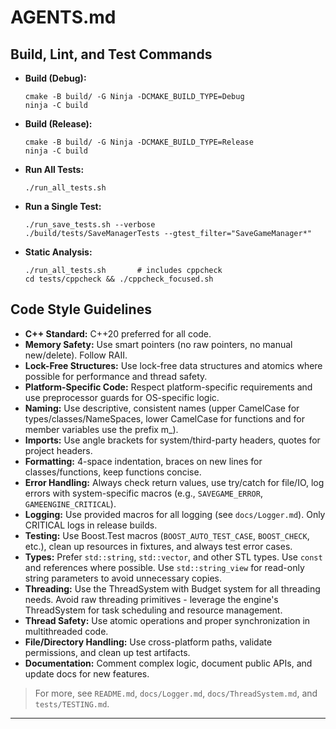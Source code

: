# AGENTS.md

## Build, Lint, and Test Commands

- **Build (Debug):**
  ```
  cmake -B build/ -G Ninja -DCMAKE_BUILD_TYPE=Debug
  ninja -C build
  ```
- **Build (Release):**
  ```
  cmake -B build/ -G Ninja -DCMAKE_BUILD_TYPE=Release
  ninja -C build
  ```
- **Run All Tests:**
  ```
  ./run_all_tests.sh
  ```
- **Run a Single Test:**
  ```
  ./run_save_tests.sh --verbose
  ./build/tests/SaveManagerTests --gtest_filter="SaveGameManager*"
  ```
- **Static Analysis:**
  ```
  ./run_all_tests.sh       # includes cppcheck
  cd tests/cppcheck && ./cppcheck_focused.sh
  ```

## Code Style Guidelines

- **C++ Standard:** C++20 preferred for all code.
- **Memory Safety:** Use smart pointers (no raw pointers, no manual new/delete). Follow RAII.
- **Lock-Free Structures:** Use lock-free data structures and atomics where possible for performance and thread safety.
- **Platform-Specific Code:** Respect platform-specific requirements and use preprocessor guards for OS-specific logic.
- **Naming:** Use descriptive, consistent names (upper CamelCase for types/classes/NameSpaces, lower CamelCase for functions and for member variables use the prefix m_).
- **Imports:** Use angle brackets for system/third-party headers, quotes for project headers.
- **Formatting:** 4-space indentation, braces on new lines for classes/functions, keep functions concise.
- **Error Handling:** Always check return values, use try/catch for file/IO, log errors with system-specific macros (e.g., `SAVEGAME_ERROR`, `GAMEENGINE_CRITICAL`).
- **Logging:** Use provided macros for all logging (see `docs/Logger.md`). Only CRITICAL logs in release builds.
- **Testing:** Use Boost.Test macros (`BOOST_AUTO_TEST_CASE`, `BOOST_CHECK`, etc.), clean up resources in fixtures, and always test error cases.
- **Types:** Prefer `std::string`, `std::vector`, and other STL types. Use `const` and references where possible. Use `std::string_view` for read-only string parameters to avoid unnecessary copies.
- **Threading:** Use the ThreadSystem with Budget system for all threading needs. Avoid raw threading primitives - leverage the engine's ThreadSystem for task scheduling and resource management.
- **Thread Safety:** Use atomic operations and proper synchronization in multithreaded code.
- **File/Directory Handling:** Use cross-platform paths, validate permissions, and clean up test artifacts.
- **Documentation:** Comment complex logic, document public APIs, and update docs for new features.

> For more, see `README.md`, `docs/Logger.md`, `docs/ThreadSystem.md`, and `tests/TESTING.md`.

---
